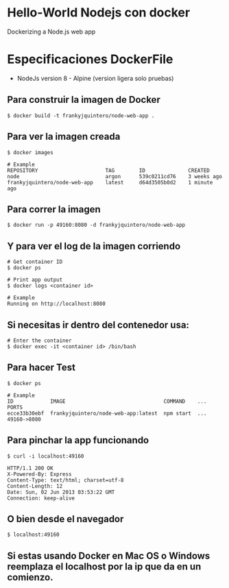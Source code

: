 # Hello-World Nodejs con docker
Dockerizing a Node.js web app

# Especificaciones DockerFile
* NodeJs version 8 - Alpine (version ligera solo pruebas)



## Para construir la imagen de Docker

    $ docker build -t frankyjquintero/node-web-app .

## Para ver la imagen creada

    $ docker images

    # Example
    REPOSITORY                      TAG        ID              CREATED
    node                            argon      539c0211cd76    3 weeks ago
    frankyjquintero/node-web-app    latest     d64d3505b0d2    1 minute ago


## Para correr la imagen

    $ docker run -p 49160:8080 -d frankyjquintero/node-web-app

## Y para ver el log de la imagen corriendo

    # Get container ID
    $ docker ps

    # Print app output
    $ docker logs <container id>

    # Example
    Running on http://localhost:8080

## Si necesitas ir dentro del contenedor usa:

    # Enter the container
    $ docker exec -it <container id> /bin/bash

## Para hacer Test

    $ docker ps

    # Example
    ID            IMAGE                                COMMAND    ...   PORTS
    ecce33b30ebf  frankyjquintero/node-web-app:latest  npm start  ...   49160->8080


## Para pinchar la app funcionando

    $ curl -i localhost:49160

    HTTP/1.1 200 OK
    X-Powered-By: Express
    Content-Type: text/html; charset=utf-8
    Content-Length: 12
    Date: Sun, 02 Jun 2013 03:53:22 GMT
    Connection: keep-alive

## O bien desde el navegador

    $ localhost:49160

## Si estas usando Docker en Mac OS o Windows reemplaza el localhost por la ip que da en un comienzo.